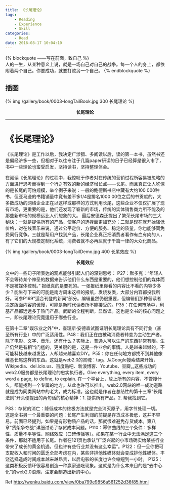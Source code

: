 ```yaml
---
title: 《长尾理论》
tags:
	- Reading
	- Experience
	- Skill
categories:
	- Read
date: 2016-08-17 10:04:10
---
```


{% blockquote ——写在前面，致自己 %}  
人的一生，从某种意义上说，就是一场自己对自己的战争。每一个人的身上，都依附着两个自己。你要成功，就要打败另一个自己。
{% endblockquote %} 

<!-- more -->

## 插图
{% img /gallery/book/0003-longTailBook.jpg 300 长尾理论 %}
<p align="center"><b>长尾理论</b></p>

-----

# 《长尾理论》

《长尾理论》是工作以后，我决定广涉猎、多阅读以后，读的第一本书，虽然书还是偏经济多一些，但相对于以往专注于几篇paper研读的日子已经算是很入市了，书中一些理论也蛮受启发，坚持读书，坚持整理体会。

在阅读《长尾理论》的过程中，我惊叹于作者对在传统的营销过程所容易被忽略的方面进行思考而得到一个行之有效的新的经济增长点——长尾。而且真正让人吃惊的是长尾的可怕规模，举个例子来说：一般的鲍德斯书店中藏有大约100 000种书，但亚马逊的书籍销量中竟有差不多1/4是排名1000 00位之后的书贡献的，大多数成功的网络企业正在以这样或那样的方式利用长尾，这些企业不仅仅扩展了现有市场，更重要的是，他们还发现了崭新的市场，传统的实体销售商力所不能及的那些新市场的规模远比人们想象的大。  最后安德森还提出了繁荣长尾市场的三大秘诀：一就是提供所有的产品，使客户的选择面更加充分；二就是现在就开始降低价格，对在线音乐来说，通过公平定价、方便的服务、稳定的质量，你也能够同免费同行竞争。三就是帮用户找到产品，长尾企业真正把消费者看作有血有肉的人，有了它们的大规模定制化系统，消费者就不必再屈就于千篇一律的大众化商品。  

{% img /gallery/book/0003-longTailDemo.jpg 400 长尾效应 %}
<p align="center"><b>长尾效应</b></p>

文中的一些句子所表达的观点能够引起人们的深刻思考：  P27：默多克：“年轻人不会等待某个神圣的数据来告诉他们什么东西是重要的，他们想控制他们的媒体而不是被媒体控制。” 报纸真的是要死的。一张报纸里你看的内容比不看的内容少多少？能生存下来的可能是南方周末这样的报纸，发烧友类，大部分内容都投我所好。可参P169"适合刊登的新闻"部分。编辑虽然仍很重要，但编辑们那种替读者决定版面内容的傲慢，可能是新时代读者所不能接受的。P35：在任何市场中，利基产品都远远多于热门产品。武断的全程判断，显然误。这也是全书的核心问题之一，即长尾理论究竟适用于哪些行业。

在第十二章"娱乐业之外"中，查理斯·安德森试图证明长尾理论具有不同行业（甚至所有行业）中的广泛适用性。P48：我们正在由被动消费者转变为主动生产者。  除了电影、文字、音乐，还有什么？实际上，普通人可以生产的东西非常有限。生产仍然是有相当门槛的，更关键的是，这是一件业余的事情。人是越来越懒的。不可能科技越来越发达，人却越来越喜欢DIY。P55：你在任何地方都找不到其他像维基长尾这样的东西。这就是web2.0的灵魂：tag。从Google搜索结果开始，Wikipedia、del.icio.us、百度贴吧、新浪博客、Youtube、豆瓣„„这些成功的web2.0服务都是长尾理论的忠实执行者。Give everything, every item, every word a page, to define, to explain. 在一个平台上，放上所有的内容，不管搜什么，都能找到一个专属的地方。从此也许可以推出，web2.0网站的唯一成功道路就是成为同类网站中的老大，成为标准。这也就是作者在总结性的第十三章"长尾法则"开头便提出的两句话的核心精神：1. 提供所有产品。2. 帮我找到它。

P83：存货的消亡：降低成本的终极方法就是完全消灭原子，用字节处理一切。 这是全书另一个最重要的问题：长尾产生利润的前提是存货成本极低，这并不容易。前面已经提到，如果是有形物质产品的话，那就很难避免存货成本。第八章"货架争夺战"详细讨论了存货成本问题。P110：幂律曲线的三个条件：多样性、质量不平等性、网络效应（口碑传播等）。如果在某一行业中无法满足这三个条件，那就不适用于长尾。作者在121页也承认“广泛兴起的小市场确实给某些行业带来了成长的黄金机遇，但也许有些行业并没有这么幸运”。P122：但一旦你把可支配收入和时间的匮乏全部考虑在内，某些非排他性媒体就会变成排他性媒体。丰饶选择造成时间成本越来越昂贵，以后电影的长度也许会缩短到一小时。    P125：这类积极反馈环很容易创造一种赢家通吃现象。这就是为什么本来目的是“去中心化”的web2.0浪潮，注定会制造出新的中心。

Ref http://wenku.baidu.com/view/0ba799e9856a561252d36f85.html